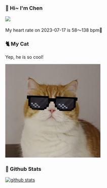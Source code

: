 ### 👋 Hi~ I'm Chen 

![](https://komarev.com/ghpvc/?username=z1cheng&style=flat)

My heart rate on 2023-07-17 is 58～138 bpm💖

### 🐈 My Cat
Yep, he is so cool!

<img src="/images/mycat.jpg" width="300px" />

### 🧐 Github Stats
[![github stats](https://github-readme-stats.vercel.app/api?username=z1cheng&show_icons=true&theme=default)](https://github.com/anuraghazra/github-readme-stats)

